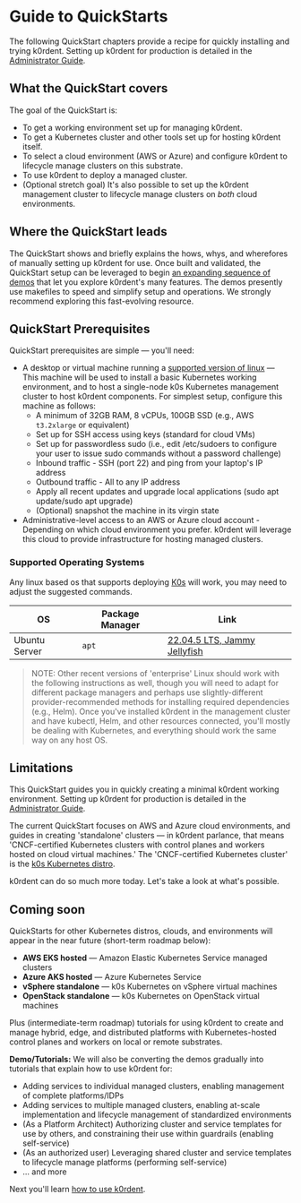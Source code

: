 # Guide to QuickStarts

The following QuickStart chapters provide a recipe for quickly installing and trying k0rdent. Setting up k0rdent for production is detailed in the [Administrator Guide](admin-before.md).

## What the QuickStart covers

The goal of the QuickStart is:

* To get a working environment set up for managing k0rdent.
* To get a Kubernetes cluster and other tools set up for hosting k0rdent itself.
* To select a cloud environment (AWS or Azure) and configure k0rdent to lifecycle manage clusters on this substrate.
* To use k0rdent to deploy a managed cluster.
* (Optional stretch goal) It's also possible to set up the k0rdent management cluster to lifecycle manage clusters on _both_ cloud environments.

## Where the QuickStart leads

The QuickStart shows and briefly explains the hows, whys, and wherefores of manually setting up k0rdent for use. Once built and validated, the QuickStart setup can be leveraged to begin [an expanding sequence of demos](https://github.com/k0rdent/demos) that let you explore k0rdent's many features. The demos presently use makefiles to speed and simplify setup and operations. We strongly recommend exploring this fast-evolving resource.

## QuickStart Prerequisites

QuickStart prerequisites are simple &mdash; you'll need:

* A desktop or virtual machine running a [supported version of linux](#supported-operating-systems) &mdash; This machine will be used to install a basic Kubernetes working environment, and to host a single-node k0s Kubernetes management cluster to host k0rdent components. For simplest setup, configure this machine as follows:
  * A minimum of 32GB RAM, 8 vCPUs, 100GB SSD (e.g., AWS `t3.2xlarge` or equivalent)
  * Set up for SSH access using keys (standard for cloud VMs)
  * Set up for passwordless sudo (i.e., edit /etc/sudoers to configure your user to issue sudo commands without a password challenge)
  * Inbound traffic - SSH (port 22) and ping from your laptop's IP address
  * Outbound traffic - All to any IP address
  * Apply all recent updates and upgrade local applications (sudo apt update/sudo apt upgrade)
  * (Optional) snapshot the machine in its virgin state
* Administrative-level access to an AWS or Azure cloud account - Depending on which cloud environment you prefer. k0rdent will leverage this cloud to provide infrastructure for hosting managed clusters.

### Supported Operating Systems

Any linux based os that supports deploying [K0s](https://k0sproject.io/) will work, you may need to adjust the suggested commands.


| OS | Package Manager | Link|
|----|-----------------|-----|
|Ubuntu Server| `apt` | [22.04.5 LTS, Jammy Jellyfish](https://releases.ubuntu.com/jammy/) |

> NOTE: Other recent versions of 'enterprise' Linux should work with the
> following instructions as well, though you will need to adapt for
> different package managers and perhaps use slightly-different
> provider-recommended methods for installing required dependencies
> (e.g., Helm). Once you've installed k0rdent in the management cluster
> and have kubectl, Helm, and other resources connected, you'll mostly
> be dealing with Kubernetes, and everything should work the same way on
> any host OS.

## Limitations

This QuickStart guides you in quickly creating a minimal k0rdent working environment. Setting up k0rdent for production is detailed in the [Administrator Guide](admin-before.md).

The current QuickStart focuses on AWS and Azure cloud environments, and guides in creating 'standalone' clusters &mdash; in k0rdent parlance, that means 'CNCF-certified Kubernetes clusters with control planes and workers hosted on cloud virtual machines.' The 'CNCF-certified Kubernetes cluster' is the [k0s Kubernetes distro](https://k0sproject.io).

k0rdent can do so much more today. Let's take a look at what's possible.

## Coming soon

QuickStarts for other Kubernetes distros, clouds, and environments will appear in the near future (short-term roadmap below):

* **AWS EKS hosted** &mdash; Amazon Elastic Kubernetes Service managed clusters 
* **Azure AKS hosted** &mdash; Azure Kubernetes Service
* **vSphere standalone** &mdash; k0s Kubernetes on vSphere virtual machines
* **OpenStack standalone** &mdash; k0s Kubernetes on OpenStack virtual machines

Plus (intermediate-term roadmap) tutorials for using k0rdent to create and manage hybrid, edge, and distributed platforms with Kubernetes-hosted control planes and workers on local or remote substrates.

**Demo/Tutorials:** We will also be converting the demos gradually into tutorials that explain how to use k0rdent for:

* Adding services to individual managed clusters, enabling management of complete platforms/IDPs
* Adding services to multiple managed clusters, enabling at-scale implementation and lifecycle management of standardized environments
* (As a Platform Architect) Authorizing cluster and service templates for use by others, and constraining their use within guardrails (enabling self-service)
* (As an authorized user) Leveraging shared cluster and service templates to lifecycle manage platforms (performing self-service)
* ... and more

Next you'll learn [how to use k0rdent](quickstart-1-mgmt-node-and-cluster.md).

